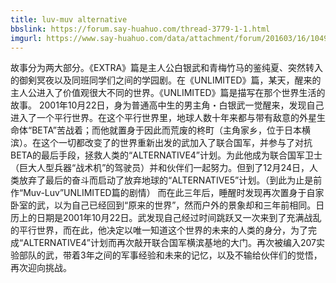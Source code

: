 ```yaml
---
title: luv-muv alternative
bbslink: https://forum.say-huahuo.com/thread-3779-1-1.html
imgurl: https://www.say-huahuo.com/data/attachment/forum/201603/16/104919q4mkkn1z45527m2x.jpg
---
```


故事分为两大部分。《EXTRA》篇是主人公白银武和青梅竹马的鉴纯夏、突然转入的御剣冥夜以及同班同学们之间的学园剧。在《UNLIMITED》篇，某天，醒来的主人公进入了价值观很大不同的世界。《UNLIMITED》篇是描写在那个世界生活的故事。
2001年10月22日，身为普通高中生的男主角・白银武一觉醒来，发现自己进入了一个平行世界。在这个平行世界里，地球人数十年来都与带有敌意的外星生命体“BETA”苦战着；而他就置身于因此而荒废的柊町（主角家乡，位于日本横滨）。在这个一切都改变了的世界重新出发的武加入了联合国军，并参与了对抗BETA的最后手段，拯救人类的“ALTERNATIVE4”计划。为此他成为联合国军卫士（巨大人型兵器“战术机”的驾驶员）并和伙伴们一起努力。但到了12月24日，人类放弃了最后的奋斗而启动了放弃地球的“ALTERNATIVE5”计划。（到此为止是前作“Muv-Luv”UNLIMITED篇的剧情）
而在此三年后，睡醒时发现再次置身于自家卧室的武，以为自己已经回到“原来的世界”，然而户外的景象却和三年前相同。日历上的日期是2001年10月22日。武发现自己经过时间跳跃又一次来到了充满战乱的平行世界，而在此，他决定以唯一知道这个世界的未来的人类的身分，为了完成“ALTERNATIVE4”计划而再次敲开联合国军横滨基地的大门。再次被编入207实验部队的武，带着3年之间的军事经验和未来的记忆，以及不输给伙伴们的觉悟，再次迎向挑战。<!--more-->
